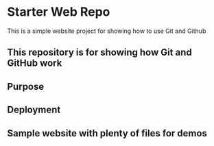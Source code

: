 # Starter Web Repo


This is a simple website project for showing how to use Git and Github
## This repository is for showing how Git and GitHub work


## Purpose 


## Deployment
## Sample website with plenty of files for demos